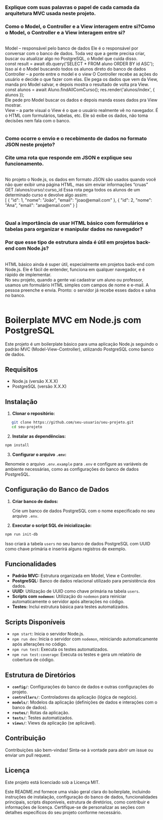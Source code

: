 
### Explique com suas palavras o papel de cada camada da arquitetura MVC usada neste projeto.
### Como o Model, o Controller e a View interagem entre si?Como o Model, o Controller e a View interagem entre si?
 
<br>
Model – responsável pelo banco de dados
Ele é o responsável por conversar com o banco de dados. Toda vez que a gente precisa criar, buscar ou atualizar algo no PostgreSQL, o Model que cuida disso.
<br>
const result = await db.query('SELECT * FROM aluno ORDER BY id ASC');
<br>
Isso aí é o Model buscando todos os alunos direto do banco de dados
<br>
Controller – a ponte entre o model e o view
O Controller recebe as ações do usuário e decide o que fazer com elas. Ele pega os dados que vem da View, manda pro Model salvar, e depois mostra o resultado de volta pra View.
<br>
const alunos = await Aluno.findAllComCurso();
res.render('alunos/index', { alunos });
<br>
Ele pede pro Model buscar os dados e depois manda esses dados pra View mostrar.
<br>
View – a parte visual
o View é o que o usuário realmente vê no navegador. É o HTML com formulários, tabelas, etc. Ele só exibe os dados, não toma decisões nem fala com o banco.

<br>
<br>

### Como ocorre o envio e o recebimento de dados no formato JSON neste projeto?
### Cite uma rota que responde em JSON e explique seu funcionamento.

<br>
No projeto o Node.js, os dados em formato JSON são usados quando você não quer exibir uma página HTML, mas sim enviar informações “cruas”
<br>
GET /alunos/curso/:curso_id
Essa rota pega todos os alunos de um determinado curso e devolve algo assim:
<br>
[
  { "id": 1, "nome": "João", "email": "joao@email.com" },
  { "id": 2, "nome": "Ana", "email": "ana@email.com" }
]


<br>
<br>

### Qual a importância de usar HTML básico com formulários e tabelas para organizar e manipular dados no navegador?
### Por que esse tipo de estrutura ainda é útil em projetos back-end com Node.js?
<br>
HTML básico ainda é super útil, especialmente em projetos back-end com Node.js. Ele é fácil de entender, funciona em qualquer navegador, e é rápido de implementar.
<br>
No seu projeto, quando a gente vai cadastrar um aluno ou professor, usamos um formulário HTML simples com campos de nome e e-mail. A pessoa preenche e envia. Pronto: o servidor já recebe esses dados e salva no banco.
<br>
<br>

# Boilerplate MVC em Node.js com PostgreSQL

Este projeto é um boilerplate básico para uma aplicação Node.js seguindo o padrão MVC (Model-View-Controller), utilizando PostgreSQL como banco de dados.

## Requisitos

- Node.js (versão X.X.X)
- PostgreSQL (versão X.X.X)

## Instalação

1. **Clonar o repositório:**

```bash
   git clone https://github.com/seu-usuario/seu-projeto.git
   cd seu-projeto
```

2. **Instalar as dependências:**
    
```bash
npm install
```
    
3. **Configurar o arquivo `.env`:**
    
Renomeie o arquivo `.env.example` para `.env` e configure as variáveis de ambiente necessárias, como as configurações do banco de dados PostgreSQL.
    

Configuração do Banco de Dados
------------------------------

1. **Criar banco de dados:**
    
    Crie um banco de dados PostgreSQL com o nome especificado no seu arquivo `.env`.
    
2. **Executar o script SQL de inicialização:**
    
```bash
npm run init-db
```
    
Isso criará a tabela `users` no seu banco de dados PostgreSQL com UUID como chave primária e inserirá alguns registros de exemplo.
    

Funcionalidades
---------------

* **Padrão MVC:** Estrutura organizada em Model, View e Controller.
* **PostgreSQL:** Banco de dados relacional utilizado para persistência dos dados.
* **UUID:** Utilização de UUID como chave primária na tabela `users`.
* **Scripts com `nodemon`:** Utilização do `nodemon` para reiniciar automaticamente o servidor após alterações no código.
* **Testes:** Inclui estrutura básica para testes automatizados.

Scripts Disponíveis
-------------------

* `npm start`: Inicia o servidor Node.js.
* `npm run dev`: Inicia o servidor com `nodemon`, reiniciando automaticamente após alterações no código.
* `npm run test`: Executa os testes automatizados.
* `npm run test:coverage`: Executa os testes e gera um relatório de cobertura de código.

Estrutura de Diretórios
-----------------------

* **`config/`**: Configurações do banco de dados e outras configurações do projeto.
* **`controllers/`**: Controladores da aplicação (lógica de negócio).
* **`models/`**: Modelos da aplicação (definições de dados e interações com o banco de dados).
* **`routes/`**: Rotas da aplicação.
* **`tests/`**: Testes automatizados.
* **`views/`**: Views da aplicação (se aplicável).

Contribuição
------------

Contribuições são bem-vindas! Sinta-se à vontade para abrir um issue ou enviar um pull request.

Licença
-------

Este projeto está licenciado sob a Licença MIT.

Este README.md fornece uma visão geral clara do boilerplate, incluindo instruções de instalação, configuração do banco de dados, funcionalidades principais, scripts disponíveis, estrutura de diretórios, como contribuir e informações de licença. Certifique-se de personalizar as seções com detalhes específicos do seu projeto conforme necessário.